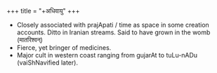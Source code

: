 +++
title = "+अधिवायु"
+++

- Closely associated with prajApati / time as space in some creation accounts. Ditto in Iranian streams. Said to have grown in the womb (मातरिश्वन्)
- Fierce, yet bringer of medicines.
- Major cult in western coast ranging from gujarAt to tuLu-nADu (vaiShNavified later).